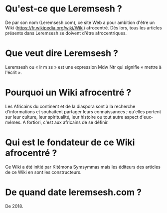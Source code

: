 <!-- TITLE: Leremsesh -->
<!-- SUBTITLE: Présentation de Leremsesh -->

# Qu'est-ce que Leremsesh ?
De par son nom (Leremsesh.com), ce site Web a pour ambition d'être un Wiki (https://fr.wikipedia.org/wiki/Wiki) afrocentré. Dès lors, tous les articles présents dans Leremsesh se doivent d'être afrocentriques.
# Que veut dire Leremsesh ?
Leremsesh ou « lr m ss » est une expression Mdw Ntr qui signifie « mettre à l'écrit ».
# Pourquoi un Wiki afrocentré ?
Les Africains du continent et de la diaspora sont à la recherche d'informations et souhaitent partager leurs connaissances ; qu'elles portent sur leur culture, leur spiritualité, leur histoire ou tout autre aspect d'eux-mêmes. A fortiori, c'est aux africains de se définir.
# Qui est le fondateur de ce Wiki afrocentré ?
Ce Wiki a été initié par Kitémona Symsymmas mais les éditeurs des articles de ce Wiki en sont les constructeurs.
# De quand date leremsesh.com ?
De 2018.